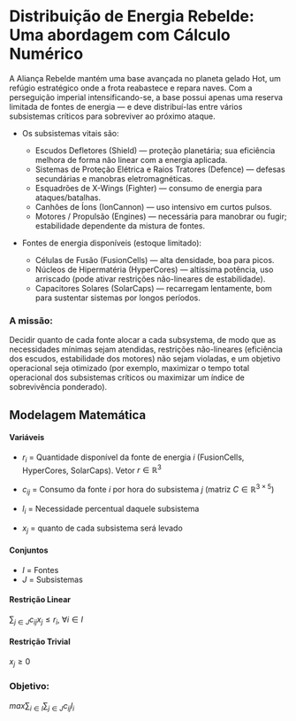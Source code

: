 # Distribuição de Energia Rebelde: Uma abordagem com Cálculo Numérico

A Aliança Rebelde mantém uma base avançada no planeta gelado Hot, um refúgio estratégico onde a frota reabastece e repara naves. Com a perseguição imperial intensificando-se, a base possui apenas uma reserva limitada de fontes de energia — e deve distribuí-las entre vários subsistemas críticos para sobreviver ao próximo ataque.

- Os subsistemas vitais são:

  - Escudos Defletores (Shield) — proteção planetária; sua eficiência melhora de forma não linear com a energia aplicada.
  - Sistemas de Proteção Elétrica e Raios Tratores (Defence) — defesas secundárias e manobras eletromagnéticas.
  - Esquadrões de X-Wings (Fighter) — consumo de energia para ataques/batalhas.
  - Canhões de Íons (IonCannon) — uso intensivo em curtos pulsos.
  - Motores / Propulsão (Engines) — necessária para manobrar ou fugir; estabilidade dependente da mistura de fontes.

- Fontes de energia disponíveis (estoque limitado):
  - Células de Fusão (FusionCells) — alta densidade, boa para picos.
  - Núcleos de Hipermatéria (HyperCores) — altíssima potência, uso arriscado (pode ativar restrições não-lineares de estabilidade).
  - Capacitores Solares (SolarCaps) — recarregam lentamente, bom para sustentar sistemas por longos períodos.

### A missão:

Decidir quanto de cada fonte alocar a cada subsystema, de modo que as necessidades mínimas sejam atendidas, restrições não-lineares (eficiência dos escudos, estabilidade dos motores) não sejam violadas, e um objetivo operacional seja otimizado (por exemplo, maximizar o tempo total operacional dos subsistemas críticos ou maximizar um índice de sobrevivência ponderado).

## Modelagem Matemática

#### Variáveis
- $r_i$ = Quantidade disponível da fonte de energia $i$ (FusionCells, HyperCores, SolarCaps). Vetor $r \in ℝ^{3}$
- $c_{ij}$ = Consumo da fonte $i$ por hora do subsistema $j$ (matriz $C \in ℝ^{3×5}$)
- $l_{i}$ = Necessidade percentual daquele subsistema

- $x_j$ = quanto de cada subsistema será levado

#### Conjuntos
- $I$ = Fontes
- $J$ = Subsistemas

#### Restrição Linear
$\sum_{j \in J} c_{ij} x_j \leq r_i , ~ \forall i \in I$

#### Restrição Trivial
$x_j \geq 0$

### Objetivo:

$max \sum_{i \in I}\sum_{j \in J} c_{ij} l_i$

